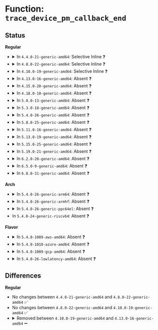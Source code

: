 # Function: <code>trace_device_pm_callback_end</code>

## Status
<b>Regular</b>
<ul>
<li>
<details>
<summary>In <code>4.4.0-21-generic-amd64</code>: Selective Inline ❓</summary>

```c
void trace_device_pm_callback_end(struct device * dev, int error)
```

```json
{
  "name": "trace_device_pm_callback_end",
  "collision_type": "Unique Static",
  "inline_type": "Selective",
  "funcs": [
    {
      "addr": 18446744071584450640,
      "name": "trace_device_pm_callback_end",
      "external": false,
      "loc": "include/trace/events/power.h:173",
      "file": "drivers/base/power/main.c",
      "inline": "declared, inlined",
      "caller_inline": [
        "drivers/base/power/main.c:dpm_run_callback",
        "drivers/base/power/main.c:dpm_complete",
        "drivers/base/power/main.c:dpm_prepare"
      ],
      "caller_func": [
        "drivers/base/power/main.c:legacy_suspend"
      ]
    }
  ],
  "symbols": [
    {
      "addr": 18446744071584450640,
      "name": "trace_device_pm_callback_end",
      "section": ".text",
      "bind": "STB_LOCAL",
      "size": 95
    }
  ]
}
```
</details>
</li>
<li>
<details>
<summary>In <code>4.8.0-22-generic-amd64</code>: Selective Inline ❓</summary>

```c
void trace_device_pm_callback_end(struct device * dev, int error)
```

```json
{
  "name": "trace_device_pm_callback_end",
  "collision_type": "Unique Static",
  "inline_type": "Selective",
  "funcs": [
    {
      "addr": 18446744071584797834,
      "name": "trace_device_pm_callback_end",
      "external": false,
      "loc": "include/trace/events/power.h:173",
      "file": "drivers/base/power/main.c",
      "inline": "declared, inlined",
      "caller_inline": [
        "drivers/base/power/main.c:dpm_prepare",
        "drivers/base/power/main.c:dpm_complete",
        "drivers/base/power/main.c:dpm_run_callback"
      ],
      "caller_func": [
        "drivers/base/power/main.c:legacy_suspend"
      ]
    }
  ],
  "symbols": [
    {
      "addr": 18446744071584786864,
      "name": "trace_device_pm_callback_end",
      "section": ".text",
      "bind": "STB_LOCAL",
      "size": 88
    }
  ]
}
```
</details>
</li>
<li>
<details>
<summary>In <code>4.10.0-19-generic-amd64</code>: Selective Inline ❓</summary>

```c
void trace_device_pm_callback_end(struct device * dev, int error)
```

```json
{
  "name": "trace_device_pm_callback_end",
  "collision_type": "Unique Static",
  "inline_type": "Selective",
  "funcs": [
    {
      "addr": 18446744071584989770,
      "name": "trace_device_pm_callback_end",
      "external": false,
      "loc": "include/trace/events/power.h:178",
      "file": "drivers/base/power/main.c",
      "inline": "declared, inlined",
      "caller_inline": [
        "drivers/base/power/main.c:dpm_prepare",
        "drivers/base/power/main.c:dpm_complete",
        "drivers/base/power/main.c:dpm_run_callback"
      ],
      "caller_func": [
        "drivers/base/power/main.c:legacy_suspend"
      ]
    }
  ],
  "symbols": [
    {
      "addr": 18446744071584978736,
      "name": "trace_device_pm_callback_end",
      "section": ".text",
      "bind": "STB_LOCAL",
      "size": 88
    }
  ]
}
```
</details>
</li>
<li>
<details>
<summary>In <code>4.13.0-16-generic-amd64</code>: Absent ❓</summary>

```json
{
  "name": "trace_device_pm_callback_end",
  "collision_type": "Unique Static",
  "inline_type": "Full",
  "funcs": [
    {
      "addr": 18446744071585074627,
      "name": "trace_device_pm_callback_end",
      "external": false,
      "loc": "include/trace/events/power.h:178",
      "file": "drivers/base/power/main.c",
      "inline": "declared, inlined",
      "caller_inline": [
        "drivers/base/power/main.c:dpm_prepare",
        "drivers/base/power/main.c:legacy_suspend",
        "drivers/base/power/main.c:dpm_complete",
        "drivers/base/power/main.c:dpm_run_callback"
      ],
      "caller_func": []
    }
  ],
  "symbols": []
}
```
</details>
</li>
<li>
<details>
<summary>In <code>4.15.0-20-generic-amd64</code>: Absent ❓</summary>

```json
{
  "name": "trace_device_pm_callback_end",
  "collision_type": "Unique Static",
  "inline_type": "Full",
  "funcs": [
    {
      "addr": 18446744071585498026,
      "name": "trace_device_pm_callback_end",
      "external": false,
      "loc": "include/trace/events/power.h:179",
      "file": "drivers/base/power/main.c",
      "inline": "declared, inlined",
      "caller_inline": [
        "drivers/base/power/main.c:dpm_prepare",
        "drivers/base/power/main.c:__device_suspend",
        "drivers/base/power/main.c:dpm_complete",
        "drivers/base/power/main.c:dpm_run_callback"
      ],
      "caller_func": []
    }
  ],
  "symbols": []
}
```
</details>
</li>
<li>
<details>
<summary>In <code>4.18.0-10-generic-amd64</code>: Absent ❓</summary>

```json
{
  "name": "trace_device_pm_callback_end",
  "collision_type": "Unique Static",
  "inline_type": "Full",
  "funcs": [
    {
      "addr": 18446744071585742301,
      "name": "trace_device_pm_callback_end",
      "external": false,
      "loc": "include/trace/events/power.h:179",
      "file": "drivers/base/power/main.c",
      "inline": "declared, inlined",
      "caller_inline": [
        "drivers/base/power/main.c:dpm_prepare",
        "drivers/base/power/main.c:__device_suspend",
        "drivers/base/power/main.c:dpm_complete",
        "drivers/base/power/main.c:dpm_run_callback"
      ],
      "caller_func": []
    }
  ],
  "symbols": []
}
```
</details>
</li>
<li>
<details>
<summary>In <code>5.0.0-13-generic-amd64</code>: Absent ❓</summary>

```json
{
  "name": "trace_device_pm_callback_end",
  "collision_type": "Unique Static",
  "inline_type": "Full",
  "funcs": [
    {
      "addr": 18446744071585875037,
      "name": "trace_device_pm_callback_end",
      "external": false,
      "loc": "include/trace/events/power.h:204",
      "file": "drivers/base/power/main.c",
      "inline": "declared, inlined",
      "caller_inline": [
        "drivers/base/power/main.c:dpm_prepare",
        "drivers/base/power/main.c:dpm_prepare",
        "drivers/base/power/main.c:__device_suspend",
        "drivers/base/power/main.c:__device_suspend",
        "drivers/base/power/main.c:dpm_complete",
        "drivers/base/power/main.c:dpm_complete",
        "drivers/base/power/main.c:dpm_run_callback",
        "drivers/base/power/main.c:dpm_run_callback"
      ],
      "caller_func": []
    }
  ],
  "symbols": []
}
```
</details>
</li>
<li>
<details>
<summary>In <code>5.3.0-18-generic-amd64</code>: Absent ❓</summary>

```json
{
  "name": "trace_device_pm_callback_end",
  "collision_type": "Unique Static",
  "inline_type": "Full",
  "funcs": [
    {
      "addr": 18446744071586112293,
      "name": "trace_device_pm_callback_end",
      "external": false,
      "loc": "include/trace/events/power.h:204",
      "file": "drivers/base/power/main.c",
      "inline": "declared, inlined",
      "caller_inline": [
        "drivers/base/power/main.c:dpm_prepare",
        "drivers/base/power/main.c:dpm_prepare",
        "drivers/base/power/main.c:__device_suspend",
        "drivers/base/power/main.c:__device_suspend",
        "drivers/base/power/main.c:dpm_complete",
        "drivers/base/power/main.c:dpm_complete",
        "drivers/base/power/main.c:dpm_run_callback",
        "drivers/base/power/main.c:dpm_run_callback"
      ],
      "caller_func": []
    }
  ],
  "symbols": []
}
```
</details>
</li>
<li>
<details>
<summary>In <code>5.4.0-26-generic-amd64</code>: Absent ❓</summary>

```json
{
  "name": "trace_device_pm_callback_end",
  "collision_type": "Unique Static",
  "inline_type": "Full",
  "funcs": [
    {
      "addr": 18446744071586259715,
      "name": "trace_device_pm_callback_end",
      "external": false,
      "loc": "include/trace/events/power.h:204",
      "file": "drivers/base/power/main.c",
      "inline": "declared, inlined",
      "caller_inline": [
        "drivers/base/power/main.c:dpm_prepare",
        "drivers/base/power/main.c:dpm_prepare",
        "drivers/base/power/main.c:__device_suspend",
        "drivers/base/power/main.c:__device_suspend",
        "drivers/base/power/main.c:dpm_complete",
        "drivers/base/power/main.c:dpm_complete",
        "drivers/base/power/main.c:dpm_run_callback",
        "drivers/base/power/main.c:dpm_run_callback"
      ],
      "caller_func": []
    }
  ],
  "symbols": []
}
```
</details>
</li>
<li>
<details>
<summary>In <code>5.8.0-25-generic-amd64</code>: Absent ❓</summary>

```json
{
  "name": "trace_device_pm_callback_end",
  "collision_type": "Unique Static",
  "inline_type": "Full",
  "funcs": [
    {
      "addr": 18446744071587027969,
      "name": "trace_device_pm_callback_end",
      "external": false,
      "loc": "include/trace/events/power.h:204",
      "file": "drivers/base/power/main.c",
      "inline": "declared, inlined",
      "caller_inline": [
        "drivers/base/power/main.c:dpm_prepare",
        "drivers/base/power/main.c:dpm_prepare",
        "drivers/base/power/main.c:dpm_complete",
        "drivers/base/power/main.c:dpm_complete",
        "drivers/base/power/main.c:dpm_run_callback",
        "drivers/base/power/main.c:dpm_run_callback"
      ],
      "caller_func": []
    }
  ],
  "symbols": []
}
```
</details>
</li>
<li>
<details>
<summary>In <code>5.11.0-16-generic-amd64</code>: Absent ❓</summary>

```json
{
  "name": "trace_device_pm_callback_end",
  "collision_type": "Unique Static",
  "inline_type": "Full",
  "funcs": [
    {
      "addr": 18446744071587112283,
      "name": "trace_device_pm_callback_end",
      "external": false,
      "loc": "include/trace/events/power.h:204",
      "file": "drivers/base/power/main.c",
      "inline": "declared, inlined",
      "caller_inline": [
        "drivers/base/power/main.c:dpm_prepare",
        "drivers/base/power/main.c:dpm_prepare",
        "drivers/base/power/main.c:dpm_complete",
        "drivers/base/power/main.c:dpm_complete",
        "drivers/base/power/main.c:dpm_run_callback",
        "drivers/base/power/main.c:dpm_run_callback"
      ],
      "caller_func": []
    }
  ],
  "symbols": []
}
```
</details>
</li>
<li>
<details>
<summary>In <code>5.13.0-19-generic-amd64</code>: Absent ❓</summary>

```json
{
  "name": "trace_device_pm_callback_end",
  "collision_type": "Unique Static",
  "inline_type": "Full",
  "funcs": [
    {
      "addr": 18446744071586998587,
      "name": "trace_device_pm_callback_end",
      "external": false,
      "loc": "include/trace/events/power.h:204",
      "file": "drivers/base/power/main.c",
      "inline": "declared, inlined",
      "caller_inline": [
        "drivers/base/power/main.c:dpm_prepare",
        "drivers/base/power/main.c:dpm_prepare",
        "drivers/base/power/main.c:dpm_complete",
        "drivers/base/power/main.c:dpm_complete",
        "drivers/base/power/main.c:dpm_run_callback",
        "drivers/base/power/main.c:dpm_run_callback"
      ],
      "caller_func": []
    }
  ],
  "symbols": []
}
```
</details>
</li>
<li>
<details>
<summary>In <code>5.15.0-25-generic-amd64</code>: Absent ❓</summary>

```json
{
  "name": "trace_device_pm_callback_end",
  "collision_type": "Unique Static",
  "inline_type": "Full",
  "funcs": [
    {
      "addr": 18446744071587564788,
      "name": "trace_device_pm_callback_end",
      "external": false,
      "loc": "include/trace/events/power.h:204",
      "file": "drivers/base/power/main.c",
      "inline": "declared, inlined",
      "caller_inline": [
        "drivers/base/power/main.c:dpm_prepare",
        "drivers/base/power/main.c:dpm_prepare",
        "drivers/base/power/main.c:dpm_complete",
        "drivers/base/power/main.c:dpm_complete",
        "drivers/base/power/main.c:dpm_run_callback",
        "drivers/base/power/main.c:dpm_run_callback"
      ],
      "caller_func": []
    }
  ],
  "symbols": []
}
```
</details>
</li>
<li>
<details>
<summary>In <code>5.19.0-21-generic-amd64</code>: Absent ❓</summary>

```json
{
  "name": "trace_device_pm_callback_end",
  "collision_type": "Unique Static",
  "inline_type": "Full",
  "funcs": [
    {
      "addr": 18446744071588898660,
      "name": "trace_device_pm_callback_end",
      "external": false,
      "loc": "include/trace/events/power.h:204",
      "file": "drivers/base/power/main.c",
      "inline": "declared, inlined",
      "caller_inline": [
        "drivers/base/power/main.c:dpm_prepare",
        "drivers/base/power/main.c:dpm_prepare",
        "drivers/base/power/main.c:dpm_complete",
        "drivers/base/power/main.c:dpm_complete",
        "drivers/base/power/main.c:dpm_run_callback",
        "drivers/base/power/main.c:dpm_run_callback"
      ],
      "caller_func": []
    }
  ],
  "symbols": []
}
```
</details>
</li>
<li>
<details>
<summary>In <code>6.2.0-20-generic-amd64</code>: Absent ❓</summary>

```json
{
  "name": "trace_device_pm_callback_end",
  "collision_type": "Unique Static",
  "inline_type": "Full",
  "funcs": [
    {
      "addr": 18446744071590409326,
      "name": "trace_device_pm_callback_end",
      "external": false,
      "loc": "include/trace/events/power.h:226",
      "file": "drivers/base/power/main.c",
      "inline": "declared, inlined",
      "caller_inline": [
        "drivers/base/power/main.c:dpm_prepare",
        "drivers/base/power/main.c:dpm_prepare",
        "drivers/base/power/main.c:dpm_complete",
        "drivers/base/power/main.c:dpm_complete",
        "drivers/base/power/main.c:dpm_run_callback",
        "drivers/base/power/main.c:dpm_run_callback"
      ],
      "caller_func": []
    }
  ],
  "symbols": []
}
```
</details>
</li>
<li>
<details>
<summary>In <code>6.5.0-9-generic-amd64</code>: Absent ❓</summary>

```json
{
  "name": "trace_device_pm_callback_end",
  "collision_type": "Unique Static",
  "inline_type": "Full",
  "funcs": [
    {
      "addr": 18446744071590728894,
      "name": "trace_device_pm_callback_end",
      "external": false,
      "loc": "include/trace/events/power.h:226",
      "file": "drivers/base/power/main.c",
      "inline": "declared, inlined",
      "caller_inline": [
        "drivers/base/power/main.c:dpm_prepare",
        "drivers/base/power/main.c:__device_suspend",
        "drivers/base/power/main.c:dpm_complete",
        "drivers/base/power/main.c:dpm_run_callback"
      ],
      "caller_func": []
    }
  ],
  "symbols": []
}
```
</details>
</li>
<li>
<details>
<summary>In <code>6.8.0-31-generic-amd64</code>: Absent ❓</summary>

```json
{
  "name": "trace_device_pm_callback_end",
  "collision_type": "Unique Static",
  "inline_type": "Full",
  "funcs": [
    {
      "addr": 18446744071591090814,
      "name": "trace_device_pm_callback_end",
      "external": false,
      "loc": "include/trace/events/power.h:226",
      "file": "drivers/base/power/main.c",
      "inline": "declared, inlined",
      "caller_inline": [
        "drivers/base/power/main.c:dpm_prepare",
        "drivers/base/power/main.c:__device_suspend",
        "drivers/base/power/main.c:dpm_complete",
        "drivers/base/power/main.c:dpm_run_callback"
      ],
      "caller_func": []
    }
  ],
  "symbols": []
}
```
</details>
</li>
</ul>
<b>Arch</b>
<ul>
<li>
<details>
<summary>In <code>5.4.0-26-generic-arm64</code>: Absent ❓</summary>

```json
{
  "name": "trace_device_pm_callback_end",
  "collision_type": "Unique Static",
  "inline_type": "Full",
  "funcs": [
    {
      "addr": 18446603336499080496,
      "name": "trace_device_pm_callback_end",
      "external": false,
      "loc": "include/trace/events/power.h:204",
      "file": "drivers/base/power/main.c",
      "inline": "declared, inlined",
      "caller_inline": [
        "drivers/base/power/main.c:dpm_prepare",
        "drivers/base/power/main.c:dpm_prepare",
        "drivers/base/power/main.c:__device_suspend",
        "drivers/base/power/main.c:__device_suspend",
        "drivers/base/power/main.c:dpm_complete",
        "drivers/base/power/main.c:dpm_complete",
        "drivers/base/power/main.c:dpm_run_callback",
        "drivers/base/power/main.c:dpm_run_callback"
      ],
      "caller_func": []
    }
  ],
  "symbols": []
}
```
</details>
</li>
<li>
<details>
<summary>In <code>5.4.0-26-generic-armhf</code>: Absent ❓</summary>

```json
{
  "name": "trace_device_pm_callback_end",
  "collision_type": "Unique Static",
  "inline_type": "Full",
  "funcs": [
    {
      "addr": 3231633764,
      "name": "trace_device_pm_callback_end",
      "external": false,
      "loc": "include/trace/events/power.h:204",
      "file": "drivers/base/power/main.c",
      "inline": "declared, inlined",
      "caller_inline": [
        "drivers/base/power/main.c:dpm_prepare",
        "drivers/base/power/main.c:dpm_prepare",
        "drivers/base/power/main.c:__device_suspend",
        "drivers/base/power/main.c:__device_suspend",
        "drivers/base/power/main.c:dpm_complete",
        "drivers/base/power/main.c:dpm_complete",
        "drivers/base/power/main.c:dpm_run_callback",
        "drivers/base/power/main.c:dpm_run_callback"
      ],
      "caller_func": []
    }
  ],
  "symbols": []
}
```
</details>
</li>
<li>
<details>
<summary>In <code>5.4.0-26-generic-ppc64el</code>: Absent ❓</summary>

```json
{
  "name": "trace_device_pm_callback_end",
  "collision_type": "Unique Static",
  "inline_type": "Full",
  "funcs": [
    {
      "addr": 13835058055292261080,
      "name": "trace_device_pm_callback_end",
      "external": false,
      "loc": "include/trace/events/power.h:204",
      "file": "drivers/base/power/main.c",
      "inline": "declared, inlined",
      "caller_inline": [
        "drivers/base/power/main.c:dpm_prepare",
        "drivers/base/power/main.c:dpm_prepare",
        "drivers/base/power/main.c:__device_suspend",
        "drivers/base/power/main.c:__device_suspend",
        "drivers/base/power/main.c:dpm_complete",
        "drivers/base/power/main.c:dpm_complete",
        "drivers/base/power/main.c:dpm_run_callback",
        "drivers/base/power/main.c:dpm_run_callback"
      ],
      "caller_func": []
    }
  ],
  "symbols": []
}
```
</details>
</li>
<li>
In <code>5.4.0-24-generic-riscv64</code>: Absent ❓
</li>
</ul>
<b>Flavor</b>
<ul>
<li>
<details>
<summary>In <code>5.4.0-1009-aws-amd64</code>: Absent ❓</summary>

```json
{
  "name": "trace_device_pm_callback_end",
  "collision_type": "Unique Static",
  "inline_type": "Full",
  "funcs": [
    {
      "addr": 18446744071586023043,
      "name": "trace_device_pm_callback_end",
      "external": false,
      "loc": "include/trace/events/power.h:204",
      "file": "drivers/base/power/main.c",
      "inline": "declared, inlined",
      "caller_inline": [
        "drivers/base/power/main.c:dpm_prepare",
        "drivers/base/power/main.c:dpm_prepare",
        "drivers/base/power/main.c:__device_suspend",
        "drivers/base/power/main.c:__device_suspend",
        "drivers/base/power/main.c:dpm_complete",
        "drivers/base/power/main.c:dpm_complete",
        "drivers/base/power/main.c:dpm_run_callback",
        "drivers/base/power/main.c:dpm_run_callback"
      ],
      "caller_func": []
    }
  ],
  "symbols": []
}
```
</details>
</li>
<li>
<details>
<summary>In <code>5.4.0-1010-azure-amd64</code>: Absent ❓</summary>

```json
{
  "name": "trace_device_pm_callback_end",
  "collision_type": "Unique Static",
  "inline_type": "Full",
  "funcs": [
    {
      "addr": 18446744071585869021,
      "name": "trace_device_pm_callback_end",
      "external": false,
      "loc": "include/trace/events/power.h:204",
      "file": "drivers/base/power/main.c",
      "inline": "declared, inlined",
      "caller_inline": [
        "drivers/base/power/main.c:dpm_prepare",
        "drivers/base/power/main.c:dpm_prepare",
        "drivers/base/power/main.c:__device_suspend",
        "drivers/base/power/main.c:__device_suspend",
        "drivers/base/power/main.c:dpm_complete",
        "drivers/base/power/main.c:dpm_complete",
        "drivers/base/power/main.c:dpm_run_callback",
        "drivers/base/power/main.c:dpm_run_callback"
      ],
      "caller_func": []
    }
  ],
  "symbols": []
}
```
</details>
</li>
<li>
<details>
<summary>In <code>5.4.0-1009-gcp-amd64</code>: Absent ❓</summary>

```json
{
  "name": "trace_device_pm_callback_end",
  "collision_type": "Unique Static",
  "inline_type": "Full",
  "funcs": [
    {
      "addr": 18446744071586209731,
      "name": "trace_device_pm_callback_end",
      "external": false,
      "loc": "include/trace/events/power.h:204",
      "file": "drivers/base/power/main.c",
      "inline": "declared, inlined",
      "caller_inline": [
        "drivers/base/power/main.c:dpm_prepare",
        "drivers/base/power/main.c:dpm_prepare",
        "drivers/base/power/main.c:__device_suspend",
        "drivers/base/power/main.c:__device_suspend",
        "drivers/base/power/main.c:dpm_complete",
        "drivers/base/power/main.c:dpm_complete",
        "drivers/base/power/main.c:dpm_run_callback",
        "drivers/base/power/main.c:dpm_run_callback"
      ],
      "caller_func": []
    }
  ],
  "symbols": []
}
```
</details>
</li>
<li>
<details>
<summary>In <code>5.4.0-26-lowlatency-amd64</code>: Absent ❓</summary>

```json
{
  "name": "trace_device_pm_callback_end",
  "collision_type": "Unique Static",
  "inline_type": "Full",
  "funcs": [
    {
      "addr": 18446744071586318725,
      "name": "trace_device_pm_callback_end",
      "external": false,
      "loc": "include/trace/events/power.h:204",
      "file": "drivers/base/power/main.c",
      "inline": "declared, inlined",
      "caller_inline": [
        "drivers/base/power/main.c:dpm_prepare",
        "drivers/base/power/main.c:dpm_prepare",
        "drivers/base/power/main.c:__device_suspend",
        "drivers/base/power/main.c:__device_suspend",
        "drivers/base/power/main.c:dpm_complete",
        "drivers/base/power/main.c:dpm_complete",
        "drivers/base/power/main.c:dpm_run_callback",
        "drivers/base/power/main.c:dpm_run_callback"
      ],
      "caller_func": []
    }
  ],
  "symbols": []
}
```
</details>
</li>
</ul>

## Differences
<b>Regular</b>
<ul>
<li>
No changes between <code>4.4.0-21-generic-amd64</code> and <code>4.8.0-22-generic-amd64</code> ✅
</li>
<li>
No changes between <code>4.8.0-22-generic-amd64</code> and <code>4.10.0-19-generic-amd64</code> ✅
</li>
<li>
<details>
<summary>Removed between <code>4.10.0-19-generic-amd64</code> and <code>4.13.0-16-generic-amd64</code> ➖</summary>

```c
void trace_device_pm_callback_end(struct device * dev, int error)
```
</details>
</li>
</ul>
